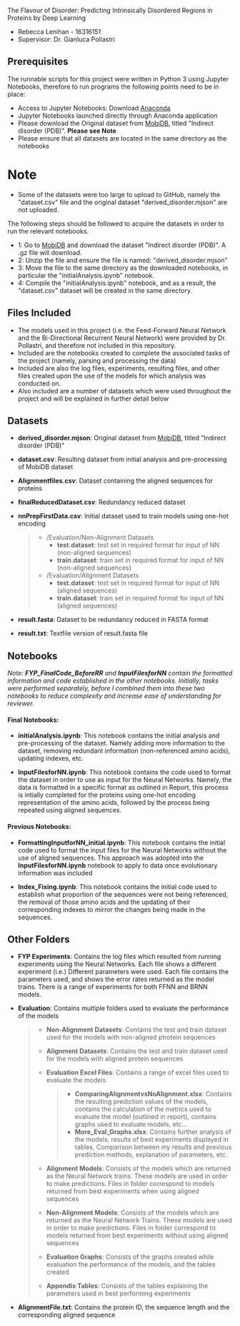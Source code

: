 The Flavour of Disorder: Predicting Intrinsically Disordered Regions in Proteins by Deep Learning

-   Rebecca Lenihan - 16316151
-   Supervisor: Dr. Gianluca Pollastri

Prerequisites
--------------------------------

The runnable scripts for this project were written in Python 3 using
Jupyter Notebooks, therefore to run programs the following points need
to be in place:

-   Access to Jupyter Notebooks: Download
    [Anaconda](https://www.anaconda.com)
-   Jupyter Notebooks launched directly through Anaconda application
-   Please download the Original dataset from
    [MobiDB](https://mobidb.bio.unipd.it/dataset), titled "Indirect
    disorder (PDB)". **Please see Note**
-   Please ensure that all datasets are located in the same directory as
    the notebooks

Note
==============

-   Some of the datasets were too large to upload to GitHub, namely the
    "dataset.csv" file and the original dataset
    "derived\_disorder.mjson" are not uploaded.

The following steps should be followed to acquire the datasets in order
to run the relevant notebooks.

-   1: Go to [MobiDB](https://mobidb.bio.unipd.it/dataset) and download
    the dataset "Indirect disorder (PDB)". A .gz file will download.
-   2: Unzip the file and ensure the file is named:
    "derived\_disorder.mjson"
-   3: Move the file to the same directory as the downloaded notebooks,
    in particular the "initialAnalysis.ipynb" notebook.
-   4: Compile the "initialAnalysis.ipynb" notebook, and as a result,
    the "dataset.csv" dataset will be created in the same directory.

Files Included
----------------------------------

-   The models used in this project (i.e. the Feed-Forward Neural
    Network and the Bi-Directional Recurrent Neural Network) were
    provided by Dr. Pollastri, and therefore not included in this
    repository.
-   Included are the notebooks created to complete the associated tasks
    of the project (namely, parsing and processing the data)
-   Included are also the log files, experiments, resulting files, and
    other files created upon the use of the models for which analysis
    was conducted on.
-   Also included are a number of datasets which were used throughout
    the project and will be explained in further detail below

Datasets
----------------------

-   **derived\_disorder.mjson**: Original dataset from
    [MobiDB](https://mobidb.bio.unipd.it/dataset), titled "Indirect
    disorder (PDB)"
-   **dataset.csv**: Resulting dataset from initial analysis and
    pre-processing of MobiDB dataset
-   **Alignmentfiles.csv**: Dataset containing the aligned sequences for
    proteins
-   **finalReducedDataset.csv**: Redundancy reduced dataset
-   **nnPrepFirstData.csv**: Initial dataset used to train models using
    one-hot encoding

    > -   /Evaluation/Non-Alignment Datasets
    >     -   **test.dataset**: test set in required format for input of
    >         NN (non-aligned sequences)
    >     -   **train.dataset**: train set in required format for input
    >         of NN (non-aligned sequences)
    > -   /Evaluation/Alignment Datasets
    >     -   **test.dataset**: test set in required format for input of
    >         NN (aligned sequences)
    >     -   **train.dataset**: train set in required format for input
    >         of NN (aligned sequences)

-   **result.fasta**: Dataset to be redundancy reduced in FASTA format
-   **result.txt**: Textfile version of result.fasta file

Notebooks
------------------------

*Note: **FYP\_FinalCode\_BeforeRR** and **InputFilesforNN** contain the
formatted information and code established in the other notebooks.
Initially, tasks were performed separately, before I combined them into
these two notebooks to reduce complexity and increase ease of
understanding for reviewer.*

#### Final Notebooks:  

-   **initialAnalysis.ipynb**: This notebook contains the initial
    analysis and pre-processing of the dataset. Namely adding more
    information to the dataset, removing redundant information
    (non-referenced amino acids), updating indexes, etc.

-   **InputFilesforNN.ipynb**: This notebook contains the code used to
    format the dataset in order to use as input for the Neural Networks.
    Namely, the data is formatted in a specific format as outlined in
    Report, this process is intially completed for the proteins using
    one-hot encoding representation of the amino acids, followed by the
    process being repeated using aligned sequences.

#### Previous Notebooks: 

-   **FormattingInputforNN\_initial.ipynb**: This notebook contains the
    initial code used to format the input files for the Neural Networks
    without the use of aligned sequences. This approach was adopted into
    the **InputFilesforNN.ipynb** notebook to apply to data once
    evolutionary information was included

-   **Index\_Fixing.ipynb**: This notebook contains the initial code
    used to establish what proportion of the sequences were not being
    referenced, the removal of those amino acids and the updating of
    their corresponding indexes to mirror the changes being made in the
    sequences.

Other Folders 
--------------------------------

-   **FYP Experiments**: Contains the log files which resulted from
    running experiments using the Neural Networks. Each file shows a
    different experiment (i.e.) Different parameters were used. Each
    file contains the parameters used, and shows the error rates
    returned as the model trains. There is a range of experiments for
    both FFNN and BRNN models.
-   **Evaluation**: Contains multiple folders used to evaluate the
    performance of the models

    > -   **Non-Alignment Datasets**: Contains the test and train
    >     dataset used for the models with non-aligned ptrotein
    >     sequences
    > -   **Alignment Datasets**: Contains the test and train dataset
    >     used for the models with aligned protein sequences
    > -   **Evaluation Excel Files**: Contains a range of excel files
    >     used to evaluate the models
    >
    >     > -   **ComparingAlignmentvsNoAlignment.xlsx**: Contains the
    >     >     resulting prediction values of the models, contains the
    >     >     calculation of the metrics used to evaluate the model
    >     >     (outlined in report), contains graphs used to evaluate
    >     >     models, etc...
    >     > -   **More\_Eval\_Graphs.xlsx**: Contains further analysis
    >     >     of the models, results of best experiments displayed in
    >     >     tables, Comparison between my results and previous
    >     >     prediction methods, explanation of parameters, etc.
    >
    > -   **Alignment Models**: Consists of the models which are
    >     returned as the Neural Network trains. These models are used
    >     in order to make predictions. Files in folder correspond to
    >     models returned from best experiments when using aligned
    >     sequences
    > -   **Non-Alignment Models**: Consists of the models which are
    >     returned as the Neural Network Trains. These models are used
    >     in order to make predictions. Files in folder correspond to
    >     models returned from best experiments without using aligned
    >     sequences
    > -   **Evaluation Graphs**: Consists of the graphs created while
    >     evaluation the performance of the models, and the tables
    >     created
    > -   **Appendix Tables**: Consists of the tables explaining the
    >     parameters used in best performing experiments

-   **AlignmentFile.txt**: Contains the protein ID, the sequence length
    and the corresponding aligned sequence


     
